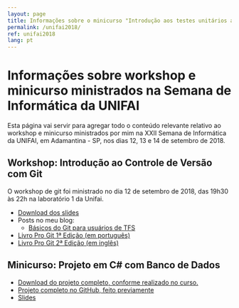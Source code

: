 ```yaml
---
layout: page
title: Informações sobre o minicurso "Introdução aos testes unitários automatizados com NUnit e C#"
permalink: /unifai2018/
ref: unifai2018
lang: pt
---
```

Informações sobre workshop e minicurso ministrados na Semana de Informática da UNIFAI
=====================================================================================

Esta página vai servir para agregar todo o conteúdo relevante relativo ao workshop e minicurso ministrados por mim na XXII Semana de Informática da UNIFAI, em Adamantina - SP, nos dias 12, 13 e 14 de setembro de 2018.

Workshop: Introdução ao Controle de Versão com Git
--------------------------------------------------

O workshop de git foi ministrado no dia 12 de setembro de 2018, das 19h30 às 22h na laboratório 1 da Unifai.

-   [Download dos slides](https://speakerdeck.com/carlosschults/introducao-ao-controle-de-versao-com-git)
-   Posts no meu blog:
    -   [Básicos do Git para usuários de TFS](http://carlosschults.net/pt/basicos-do-git-usuarios-tfvc)
-   [Livro Pro Git 1ª Edição (em português)](https://git-scm.com/book/pt-br/v1)
-   [Livro Pro Git 2ª Edição (em inglês)](https://git-scm.com/book/en/v2)

Minicurso: Projeto em C# com Banco de Dados
-------------------------------------------

-   [Download do projeto completo, conforme realizado no curso.](https://www.dropbox.com/s/dvgnmuuyh702gcs/projeto.rar?dl=0)
-   [Projeto completo no GitHub, feito previamente](https://github.com/carlosschults/projeto-csharp-unifai)
-   [Slides](https://speakerdeck.com/carlosschults/aplicacao-basica-em-c-number-com-banco-de-dados-xxii-semana-de-informatica-da-unifai)